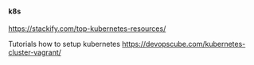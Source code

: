 #### k8s
https://stackify.com/top-kubernetes-resources/

Tutorials how to setup kubernetes
https://devopscube.com/kubernetes-cluster-vagrant/

